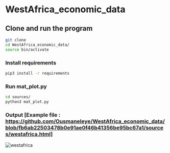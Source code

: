 # WestAfrica_economic_data

## Clone and run the program
```bash
git clone
cd WestAfrica_economic_data/
source bin/activate
```
### Install requirements
```bash
pip3 install -r requirements
```
### Run mat_plot.py
```bash
cd sources/
python3 mat_plot.py
```
### Output [Example file : https://github.com/Ousmaneleye/WestAfrica_economic_data/blob/fb6ab22503478b0e91ae0f46b41356be95bc67a1/sources/westafrica.html]
![westafrica](https://user-images.githubusercontent.com/74149780/205484796-a954d442-7e1a-49ff-aa1e-f5d9c47c7899.png)

